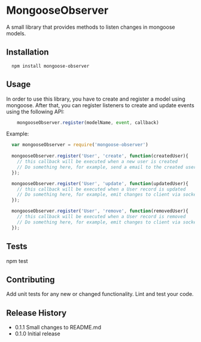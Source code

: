 MongooseObserver
=========

A small library that provides methods to listen changes in mongoose models.

## Installation

```shell
  npm install mongoose-observer
```

## Usage

In order to use this library, you have to create and register a model using mongoose. After that, you can
register listeners to create and update events using the following API:

```js
    mongooseObserver.register(modelName, event, callback)
```

Example:

```js
  var mongooseObserver = require('mongoose-observer')
  
  mongooseObserver.register('User', 'create', function(createdUser){
    // this callback will be executed when a new user is created
    // Do something here, for example, send a email to the created user
  });

  mongooseObserver.register('User', 'update', function(updatedUser){
    // this callback will be executed when a User record is updated
    // Do something here, for example, emit changes to client via socket.io
  });

  mongooseObserver.register('User', 'remove', function(removedUser){
    // this callback will be executed when a User record is removed
    // Do something here, for example, emit changes to client via socket.io
  });

```

## Tests

  npm test

## Contributing

Add unit tests for any new or changed functionality. Lint and test your code.

## Release History

* 0.1.1 Small changes to README.md
* 0.1.0 Initial release